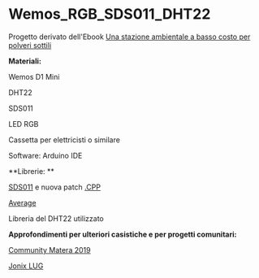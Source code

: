 # Wemos_RGB_SDS011_DHT22

Progetto derivato dell'Ebook [Una stazione ambientale a basso costo per polveri sottili](http://www.coderschoolitalia.it/ebook-una-stazione-ambientale-a-basso-costo-per-il-controllo-polveri-sottili/)

**Materiali:**

Wemos D1 Mini

DHT22

SDS011

LED RGB

Cassetta per elettricisti o similare

Software: Arduino IDE



**Librerie: **


  [SDS011](https://github.com/ricki-z/SDS011) e nuova patch [.CPP](https://drive.google.com/open?id=1XjTrKBAsZZAOIlP953CSwsifAM_0MXDQ)
  
  [Average](https://github.com/RobTillaart/Arduino/tree/master/libraries/RunningAverage)
  
  Libreria del DHT22 utilizzato


**Approfondimenti per ulteriori casistiche e per progetti comunitari:**

  [Community Matera 2019](https://community.matera-basilicata2019.it/t/stazione-monitoraggio-qualita-dellaria/237)
  
  [Jonix LUG](https://gitlab.com/JonixLUG/jonixlug-aqi/)
  
  
